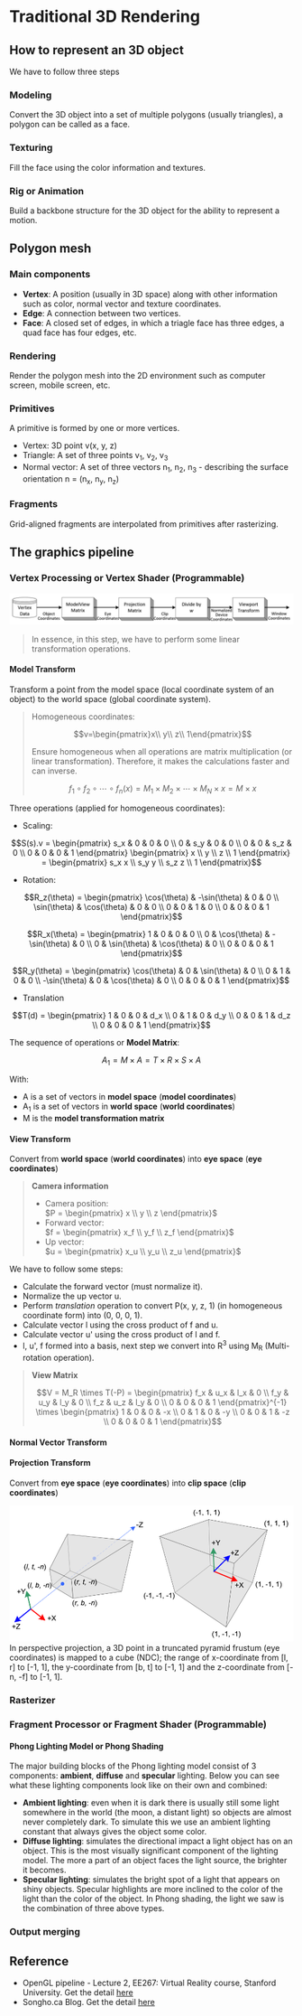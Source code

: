 # Traditional 3D Rendering

## How to represent an 3D object
We have to follow three steps
### Modeling
Convert the 3D object into a set of multiple polygons (usually triangles), a polygon can be called as a face.
### Texturing
Fill the face using the color information and textures.
### Rig or Animation
Build a backbone structure for the 3D object for the ability to represent a motion.

## Polygon mesh
### Main components
* **Vertex**: A position (usually in 3D space) along with other information such as color, normal vector and texture coordinates.
* **Edge**: A connection between two vertices.
* **Face**: A closed set of edges, in which a triagle face has three edges, a quad face has four edges, etc.

### Rendering
Render the polygon mesh into the 2D environment such as computer screen, mobile screen, etc.

### Primitives
A primitive is formed by one or more vertices.
* Vertex: 3D point v(x, y, z)
* Triangle: A set of three points v<sub>1</sub>, v<sub>2</sub>, v<sub>3</sub>
* Normal vector: A set of three vectors n<sub>1</sub>, n<sub>2</sub>, n<sub>3</sub> - describing the surface orientation n = (n<sub>x</sub>, n<sub>y</sub>, n<sub>z</sub>)

### Fragments
Grid-aligned fragments are interpolated from primitives after rasterizing.


## The graphics pipeline
### Vertex Processing or Vertex Shader (Programmable)
![Vertex transformation pipeline](Images/vertex-transformation-pipeline.png)
> In essence, in this step, we have to perform some linear transformation operations.
#### Model Transform
Transform a point from the model space (local coordinate system of an object) to the world space (global coordinate system).
> Homogeneous coordinates:
> 
> $$v=\begin{pmatrix}x\\
> y\\
> z\\
> 1\end{pmatrix}$$
> 
> Ensure homogeneous when all operations are matrix multiplication (or linear transformation). Therefore, it makes the calculations faster and can inverse.
> 
> $$f_1 \circ f_2 \circ \cdots \circ f_n(x) = M_1 \times M_2 \times \cdots \times M_N \times x = M \times x$$

Three operations (applied for homogeneous coordinates):
* Scaling:
  
$$S(s).v = \begin{pmatrix} s_x & 0 & 0 & 0 \\ 
0 & s_y & 0 & 0 \\ 
0 & 0 & s_z & 0 \\ 
0 & 0 & 0 & 1 \end{pmatrix} 
\begin{pmatrix} x \\ 
y \\ 
z \\ 
1 \end{pmatrix} = 
\begin{pmatrix} s_x x \\ 
s_y y \\ 
s_z z \\ 
1 \end{pmatrix}$$

* Rotation:

$$R_z(\theta) = \begin{pmatrix} \cos(\theta) & -\sin(\theta) & 0 & 0 \\ 
\sin(\theta) & \cos(\theta) & 0 & 0 \\ 
0 & 0 & 1 & 0 \\ 
0 & 0 & 0 & 1 \end{pmatrix}$$

$$R_x(\theta) = \begin{pmatrix} 1 & 0 & 0 & 0 \\ 
0 & \cos(\theta) & -\sin(\theta) & 0 \\ 
0 & \sin(\theta) & \cos(\theta) & 0 \\ 
0 & 0 & 0 & 1 \end{pmatrix}$$

$$R_y(\theta) = \begin{pmatrix} \cos(\theta) & 0 & \sin(\theta) & 0 \\ 
0 & 1 & 0 & 0 \\ 
-\sin(\theta) & 0 & \cos(\theta) & 0 \\ 
0 & 0 & 0 & 1 \end{pmatrix}$$

* Translation

$$T(d) = \begin{pmatrix} 1 & 0 & 0 & d_x \\
0 & 1 & 0 & d_y \\
0 & 0 & 1 & d_z \\
0 & 0 & 0 & 1 \end{pmatrix}$$

The sequence of operations or **Model Matrix**:

$$A_1 = M \times A = T \times R \times S \times A$$

With:
* A is a set of vectors in **model space** (**model coordinates**)
* A<sub>1</sub> is a set of vectors in **world space** (**world coordinates**)
* M is the **model transformation matrix**

#### View Transform
Convert from **world space** (**world coordinates**) into **eye space** (**eye coordinates**)
> **Camera information**
> * Camera position: \
>   $`P = \begin{pmatrix} x \\ y \\ z \end{pmatrix}`$
> * Forward vector: \
>   $`f = \begin{pmatrix} x_f \\ y_f \\ z_f \end{pmatrix}`$
> * Up vector: \
>   $`u = \begin{pmatrix} x_u \\ y_u \\ z_u \end{pmatrix}`$

We have to follow some steps:
* Calculate the forward vector (must normalize it).
* Normalize the up vector u.
* Perform *translation* operation to convert P(x, y, z, 1) (in homogeneous coordinate form) into (0, 0, 0, 1).
* Calculate vector l using the cross product of f and u.
* Calculate vector u' using the cross product of l and f.
* l, u', f formed into a basis, next step we convert into <bold>R</bold><sup>3</sup> using M<sub>R</sub> (Multi-rotation operation).

> **View Matrix**
> 
> $$V = M_R \times T(-P) =
> \begin{pmatrix} f_x & u_x & l_x & 0 \\
> f_y & u_y & l_y & 0 \\
> f_z & u_z & l_y & 0 \\
> 0 & 0 & 0 & 1 \end{pmatrix}^{-1} \times
> \begin{pmatrix} 1 & 0 & 0 & -x \\
> 0 & 1 & 0 & -y \\
> 0 & 0 & 1 & -z \\
> 0 & 0 & 0 & 1 \end{pmatrix}$$

#### Normal Vector Transform


#### Projection Transform
Convert from **eye space** (**eye coordinates**) into **clip space** (**clip coordinates**)

![Perspective frustum](Images/perspective-frustum.png)
In perspective projection, a 3D point in a truncated pyramid frustum (eye coordinates) is mapped to a cube (NDC); the range of x-coordinate from [l, r] to [-1, 1], the y-coordinate from [b, t] to [-1, 1] and the z-coordinate from [-n, -f] to [-1, 1].

### Rasterizer

### Fragment Processor or Fragment Shader (Programmable)
#### Phong Lighting Model or Phong Shading
The major building blocks of the Phong lighting model consist of 3 components: **ambient**, **diffuse** and **specular** lighting. Below you can see what these lighting components look like on their own and combined:
* **Ambient lighting**: even when it is dark there is usually still some light somewhere in the world (the moon, a distant light) so objects are almost never completely dark. To simulate this we use an ambient lighting constant that always gives the object some color.
* **Diffuse lighting**: simulates the directional impact a light object has on an object. This is the most visually significant component of the lighting model. The more a part of an object faces the light source, the brighter it becomes.
* **Specular lighting**: simulates the bright spot of a light that appears on shiny objects. Specular highlights are more inclined to the color of the light than the color of the object.
In Phong shading, the light we saw is the combination of three above types. 

### Output merging

## Reference
* OpenGL pipeline - Lecture 2, EE267: Virtual Reality course, Stanford University. Get the detail [here](https://stanford.edu/class/ee267/lectures/lecture2.pdf)
* Songho.ca Blog. Get the detail [here](http://www.songho.ca/index.html)
